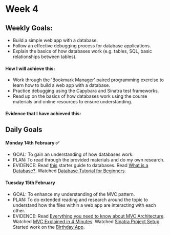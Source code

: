 # Week 4

## Weekly Goals:
- Build a simple web app with a database.
- Follow an effective debugging process for database applications.
- Explain the basics of how databases work (e.g. tables, SQL, basic relationships between tables).

#### How I will achieve this:
- Work through the 'Bookmark Manager' paired programming exercise to learn how to build a web app with a database.
- Practice debugging using the Capybara and Sinatra test frameworks.
- Read up on the basics of how databases work using the course materials and online resources to ensure understanding.

#### Evidence that I have achieved this:


## Daily Goals

#### Monday 14th February ✅
- GOAL: To gain an understanding of how databases work.
- PLAN: To read through the provided materials and do my own research.
- EVIDENCE: Read [this](https://maggieappleton.com/databases) starter guide to databases. Read [What is a Database?](https://www.oracle.com/uk/database/what-is-database/#:~:text=A%20database%20is%20an%20organized,electronically%20in%20a%20computer%20system.&text=The%20data%20can%20then%20be,for%20writing%20and%20querying%20data.). Watched [Database Tutorial for Beginners](https://www.youtube.com/watch?v=wR0jg0eQsZA&ab_channel=Lucidchart).


#### Tuesday 15th February
- GOAL: To enhance my understanding of the MVC pattern.
- PLAN: To do extended reading and research around the topic to understand how the files within a web app are interacting with each other.
- EVIDENCE: Read [Everything you need to know about MVC Architecture](https://towardsdatascience.com/everything-you-need-to-know-about-mvc-architecture-3c827930b4c1). Watched [MVC Explained in 4 Minutes](https://www.youtube.com/watch?v=DUg2SWWK18I). Watched [Sinatra Project Setup](https://www.youtube.com/watch?v=ATQZzKinX2s&ab_channel=GCTheCoder). Started work on the [Birthday App](https://github.com/SarahM55/birthday-app.git).